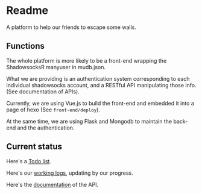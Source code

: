 # Readme

A platform to help our friends to escape some walls.

## Functions

The whole platform is more likely to be a front-end wrapping the ShadowsocksR manyuser in mudb.json.

What we are providing is an authentication system corresponding to each individual shadowsocks account, and a RESTful API manipulating those info. (See documentation of APIs).

Currently, we are using Vue.js to build the front-end and embedded it into a page of hexo (See `front-end/deploy`).

At the same time, we are using Flask and Mongodb to maintain the back-end and the authentication.


## Current status

Here's a [Todo list](https://github.com/raycursive/BlueUmbrella/blob/master/Todolist.md).

Here's our [working logs](https://github.com/raycursive/BlueUmbrella/blob/master/Logs.md), updating by our progress.

Here's the [documentation](https://github.com/raycursive/BlueUmbrella/blob/master/back-end/APIs/Readme.md) of the API.
